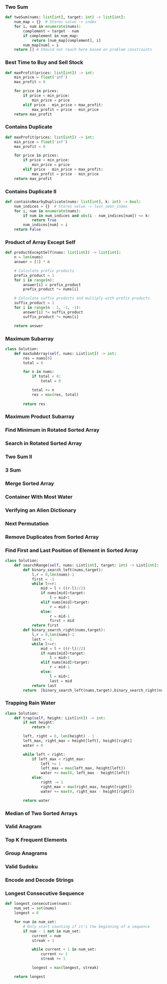 ### Two Sum
```python
def twoSum(nums: list[int], target: int) -> list[int]:
    num_map = {}  # Stores value -> index
    for i, num in enumerate(nums):
        complement = target - num
        if complement in num_map:
            return [num_map[complement], i]
        num_map[num] = i
    return [] # Should not reach here based on problem constraints
```
### Best Time to Buy and Sell Stock
```python
def maxProfit(prices: list[int]) -> int:
    min_price = float('inf')
    max_profit = 0

    for price in prices:
        if price < min_price:
            min_price = price
        elif price - min_price > max_profit:
            max_profit = price - min_price
    return max_profit
```
### Contains Duplicate
```python
def maxProfit(prices: list[int]) -> int:
    min_price = float('inf')
    max_profit = 0

    for price in prices:
        if price < min_price:
            min_price = price
        elif price - min_price > max_profit:
            max_profit = price - min_price
    return max_profit
```
### Contains Duplicate II
```python
def containsNearbyDuplicate(nums: list[int], k: int) -> bool:
    num_indices = {}  # Stores value -> last_seen_index
    for i, num in enumerate(nums):
        if num in num_indices and abs(i - num_indices[num]) <= k:
            return True
        num_indices[num] = i
    return False
```
### Product of Array Except Self
```python
def productExceptSelf(nums: list[int]) -> list[int]:
    n = len(nums)
    answer = [1] * n

    # Calculate prefix products
    prefix_product = 1
    for i in range(n):
        answer[i] = prefix_product
        prefix_product *= nums[i]

    # Calculate suffix products and multiply with prefix products
    suffix_product = 1
    for i in range(n - 1, -1, -1):
        answer[i] *= suffix_product
        suffix_product *= nums[i]

    return answer
```
### Maximum Subarray
```python
class Solution:
    def maxSubArray(self, nums: List[int]) -> int:            
        res = nums[0]
        total = 0

        for n in nums:
            if total < 0:
                total = 0

            total += n
            res = max(res, total)
        
        return res
```
### Maximum Product Subarray
### Find Minimum in Rotated Sorted Array
### Search in Rotated Sorted Array
### Two Sum II
### 3 Sum
### Merge Sorted Array
### Container With Most Water
### Verifying an Alien Dictionary
### Next Permutation
### Remove Duplicates from Sorted Array
### Find First and Last Position of Element in Sorted Array
```python
class Solution:
    def searchRange(self, nums: List[int], target: int) -> List[int]:
        def binary_search_left(nums,target):
            l,r = 0,len(nums)-1
            first = -1
            while l<=r:
                mid = l + ((r-l)//2)
                if nums[mid]<target:
                    l = mid+1
                elif nums[mid]>target:
                    r = mid-1
                else:
                    r = mid-1
                    first = mid
            return first 
        def binary_search_right(nums,target):
            l,r = 0,len(nums)-1
            last = -1
            while l<=r:
                mid = l + ((r-l)//2)
                if nums[mid]<target:
                    l = mid+1
                elif nums[mid]>target:
                    r = mid-1
                else:
                    l = mid+1
                    last = mid
            return last  
        return  [binary_search_left(nums,target),binary_search_right(nums,target)]
```
### Trapping Rain Water
```python
class Solution:
    def trap(self, height: List[int]) -> int:
        if not height:
            return 0

        left, right = 0, len(height) - 1
        left_max, right_max = height[left], height[right]
        water = 0

        while left < right:
            if left_max < right_max:
                left += 1
                left_max = max(left_max, height[left])
                water += max(0, left_max - height[left])
            else:
                right -= 1
                right_max = max(right_max, height[right])
                water += max(0, right_max - height[right])

        return water
```
### Median of Two Sorted Arrays
### Valid Anagram
### Top K Frequent Elements
### Group Anagrams
### Valid Sudoku
### Encode and Decode Strings
### Longest Consecutive Sequence
```python
def longest_consecutive(nums):
    num_set = set(nums)
    longest = 0

    for num in num_set:
        # Only start counting if it's the beginning of a sequence
        if num - 1 not in num_set:
            current = num
            streak = 1

            while current + 1 in num_set:
                current += 1
                streak += 1

            longest = max(longest, streak)

    return longest
```
